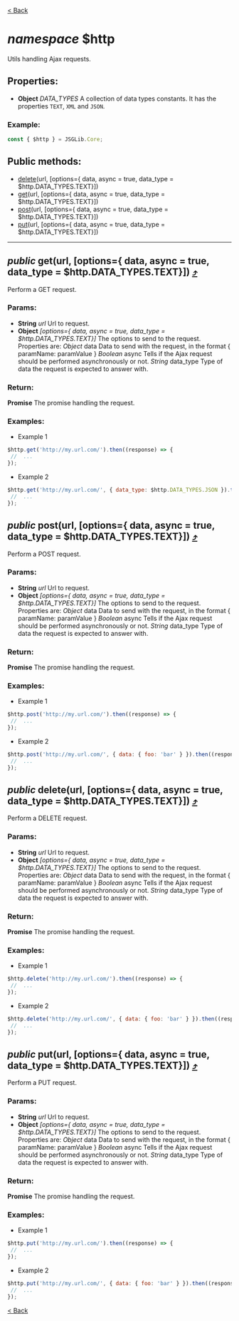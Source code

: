 

[&lt; Back](./README.md)

# *namespace* $http

Utils handling Ajax requests.

## Properties:

* **Object** *DATA_TYPES* A collection of data types constants. It has the properties `TEXT`, `XML` and `JSON`.

### Example:
```js
const { $http } = JSGLib.Core;
```

<a name="toc_delete"></a><a name="toc_get"></a><a name="toc_post"></a><a name="toc_put"></a>

## Public methods:
* [delete](#delete)(url, [options={ data, async = true, data_type = $http.DATA_TYPES.TEXT}])
* [get](#get)(url, [options={ data, async = true, data_type = $http.DATA_TYPES.TEXT}])
* [post](#post)(url, [options={ data, async = true, data_type = $http.DATA_TYPES.TEXT}])
* [put](#put)(url, [options={ data, async = true, data_type = $http.DATA_TYPES.TEXT}])

___

## <a name="get"></a>*public*  get(url, [options={ data, async = true, data_type = $http.DATA_TYPES.TEXT}]) [:arrow_heading_up:](#toc_get)

Perform a GET request.

### Params:

* **String** *url* Url to request.
* **Object** *[options={ data, async = true, data_type = $http.DATA_TYPES.TEXT}]* The options to send to the request. Properties are:
 _Object_ data Data to send with the request, in the format { paramName: paramValue }
 _Boolean_ async Tells if the Ajax request should be performed asynchronously or not.
 _String_ data_type Type of data the request is expected to answer with.

### Return:

**Promise** The promise handling the request.

### Examples:
* Example 1
```js
$http.get('http://my.url.com/').then((response) => {
 //  ...
});
```
* Example 2
```js
$http.get('http://my.url.com/', { data_type: $http.DATA_TYPES.JSON }).then((response) => {
 //  ...
});
```

## <a name="post"></a>*public*  post(url, [options={ data, async = true, data_type = $http.DATA_TYPES.TEXT}]) [:arrow_heading_up:](#toc_post)

Perform a POST request.

### Params:

* **String** *url* Url to request.
* **Object** *[options={ data, async = true, data_type = $http.DATA_TYPES.TEXT}]* The options to send to the request. Properties are:
 _Object_ data Data to send with the request, in the format { paramName: paramValue }
 _Boolean_ async Tells if the Ajax request should be performed asynchronously or not.
 _String_ data_type Type of data the request is expected to answer with.

### Return:

**Promise** The promise handling the request.

### Examples:
* Example 1
```js
$http.post('http://my.url.com/').then((response) => {
 //  ...
});
```
* Example 2
```js
$http.post('http://my.url.com/', { data: { foo: 'bar' } }).then((response) => {
 //  ...
});
```

## <a name="delete"></a>*public*  delete(url, [options={ data, async = true, data_type = $http.DATA_TYPES.TEXT}]) [:arrow_heading_up:](#toc_delete)

Perform a DELETE request.

### Params:

* **String** *url* Url to request.
* **Object** *[options={ data, async = true, data_type = $http.DATA_TYPES.TEXT}]* The options to send to the request. Properties are:
 _Object_ data Data to send with the request, in the format { paramName: paramValue }
 _Boolean_ async Tells if the Ajax request should be performed asynchronously or not.
 _String_ data_type Type of data the request is expected to answer with.

### Return:

**Promise** The promise handling the request.

### Examples:
* Example 1
```js
$http.delete('http://my.url.com/').then((response) => {
 //  ...
});
```
* Example 2
```js
$http.delete('http://my.url.com/', { data: { foo: 'bar' } }).then((response) => {
 //  ...
});
```

## <a name="put"></a>*public*  put(url, [options={ data, async = true, data_type = $http.DATA_TYPES.TEXT}]) [:arrow_heading_up:](#toc_put)

Perform a PUT request.

### Params:

* **String** *url* Url to request.
* **Object** *[options={ data, async = true, data_type = $http.DATA_TYPES.TEXT}]* The options to send to the request. Properties are:
 _Object_ data Data to send with the request, in the format { paramName: paramValue }
 _Boolean_ async Tells if the Ajax request should be performed asynchronously or not.
 _String_ data_type Type of data the request is expected to answer with.

### Return:

**Promise** The promise handling the request.

### Examples:
* Example 1
```js
$http.put('http://my.url.com/').then((response) => {
 //  ...
});
```
* Example 2
```js
$http.put('http://my.url.com/', { data: { foo: 'bar' } }).then((response) => {
 //  ...
});
```

[&lt; Back](./README.md)
